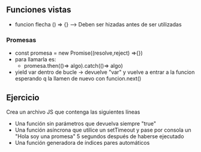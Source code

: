 ## Funciones vistas
- funcion flecha () => {} --> Deben ser hizadas antes de ser utilizadas
### Promesas
- const promesa = new Promise((resolve,reject) =>{})
- para llamarla es:
  - promesa.then(()=> algo).catch(()=> algo)
- yield var dentro de bucle -> devuelve "var" y vuelve a entrar a la funcion esperando q la llamen de nuevo con funcion.next()

## Ejercicio
Crea un archivo JS que contenga las siguientes líneas
- Una función sin parámetros que devuelva siempre "true"
- Una función asíncrona que utilice un setTimeout y pase por consola un "Hola soy una promesa" 5 segundos después de haberse ejecutado
- Una función generadora de índices pares automáticos